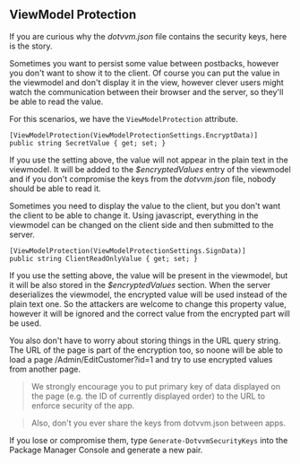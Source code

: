 ## ViewModel Protection

If you are curious why the _dotvvm.json_ file contains the security keys, here is the story.

Sometimes you want to persist some value between postbacks, however you don't want to show it to the client.
Of course you can put the value in the viewmodel and don't display it in the view, however clever users might
watch the communication between their browser and the server, so they'll be able to read the value.

For this scenarios, we have the `ViewModelProtection` attribute.

```CSHARP
[ViewModelProtection(ViewModelProtectionSettings.EncryptData)]
public string SecretValue { get; set; }
```

If you use the setting above, the value will not appear in the plain text in the viewmodel. It will be added to the
_$encryptedValues_ entry of the viewmodel and if you don't compromise the keys from the _dotvvm.json_ file, nobody should be able to read it.

Sometimes you need to display the value to the client, but you don't want the client to be able to change it.
Using javascript, everything in the viewmodel can be changed on the client side and then submitted to the server.

```CSHARP
[ViewModelProtection(ViewModelProtectionSettings.SignData)]
public string ClientReadOnlyValue { get; set; }
```

If you use the setting above, the value will be present in the viewmodel, but it will be also stored in the _$encryptedValues_ 
section. When the server deserializes the viewmodel, the encrypted value will be used instead of the plain text one. 
So the attackers are welcome to change this property value, however it will be ignored and the correct value from the encrypted part
will be used.

You also don't have to worry about storing things in the URL query string. The URL of the page is part of the encryption too,
so noone will be able to load a page /Admin/EditCustomer?id=1 and try to use encrypted values from another page.

> We strongly encourage you to put primary key of data displayed on the page (e.g. the ID of currently displayed order) 
to the URL to enforce security of the app.

> Also, don't you ever share the keys from dotvvm.json between apps. 

If you lose or compromise them, type `Generate-DotvvmSecurityKeys` into the Package Manager Console and generate a new pair.